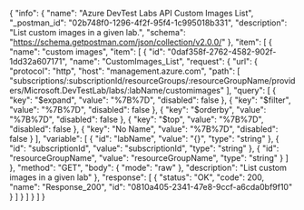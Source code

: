{
  "info": {
    "name": "Azure DevTest Labs API Custom Images List",
    "_postman_id": "02b748f0-1296-4f2f-95f4-1c995018b331",
    "description": "List custom images in a given lab.",
    "schema": "https://schema.getpostman.com/json/collection/v2.0.0/"
  },
  "item": [
    {
      "name": "custom images",
      "item": [
        {
          "id": "0daf358f-2762-4582-902f-1dd32a607171",
          "name": "CustomImages_List",
          "request": {
            "url": {
              "protocol": "http",
              "host": "management.azure.com",
              "path": [
                "subscriptions/:subscriptionId/resourceGroups/:resourceGroupName/providers/Microsoft.DevTestLab/labs/:labName/customimages"
              ],
              "query": [
                {
                  "key": "$expand",
                  "value": "%7B%7D",
                  "disabled": false
                },
                {
                  "key": "$filter",
                  "value": "%7B%7D",
                  "disabled": false
                },
                {
                  "key": "$orderby",
                  "value": "%7B%7D",
                  "disabled": false
                },
                {
                  "key": "$top",
                  "value": "%7B%7D",
                  "disabled": false
                },
                {
                  "key": "No Name",
                  "value": "%7B%7D",
                  "disabled": false
                }
              ],
              "variable": [
                {
                  "id": "labName",
                  "value": "{}",
                  "type": "string"
                },
                {
                  "id": "subscriptionId",
                  "value": "subscriptionId",
                  "type": "string"
                },
                {
                  "id": "resourceGroupName",
                  "value": "resourceGroupName",
                  "type": "string"
                }
              ]
            },
            "method": "GET",
            "body": {
              "mode": "raw"
            },
            "description": "List custom images in a given lab"
          },
          "response": [
            {
              "status": "OK",
              "code": 200,
              "name": "Response_200",
              "id": "0810a405-2341-47e8-9ccf-a6cda0bf9f10"
            }
          ]
        }
      ]
    }
  ]
}